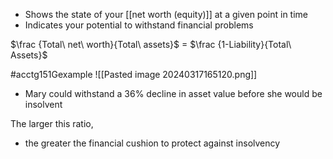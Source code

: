 - Shows the state of your [[net worth (equity)]] at a given point in time
- Indicates your potential to withstand financial problems

$\frac {Total\ net\ worth}{Total\ assets}$ = $\frac {1-Liability}{Total\ Assets}$

#acctg151Gexample 
![[Pasted image 20240317165120.png]]
- Mary could withstand a 36% decline in asset value before she would be insolvent

The larger this ratio,
- the greater the financial cushion to protect against insolvency


